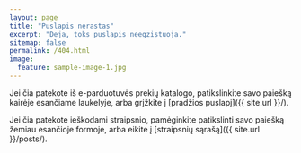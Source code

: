```yaml
---
layout: page
title: "Puslapis nerastas"
excerpt: "Deja, toks puslapis neegzistuoja."
sitemap: false
permalink: /404.html
image:
  feature: sample-image-1.jpg
---
```


Jei čia patekote iš e-parduotuvės prekių katalogo, patikslinkite savo paiešką kairėje esančiame laukelyje, arba grįžkite į [pradžios puslapį]({{ site.url }}/).

Jei čia patekote ieškodami straipsnio, pamėginkite patikslinti savo paiešką žemiau esančioje formoje, arba eikite į [straipsnių sąrašą]({{ site.url }}/posts/).

<script type="text/javascript">
  var GOOG_FIXURL_LANG = 'lt';
  var GOOG_FIXURL_SITE = '{{ site.url }}'
</script>
<script type="text/javascript"
  src="//linkhelp.clients.google.com/tbproxy/lh/wm/fixurl.js">
</script>

